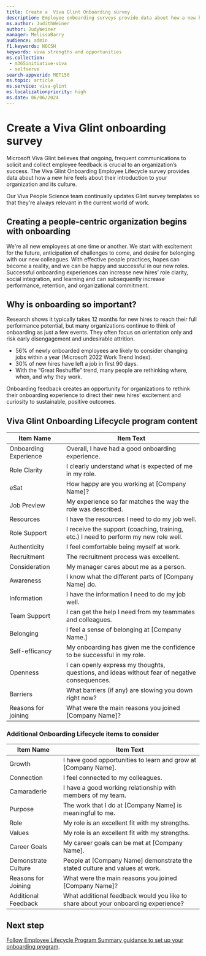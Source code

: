 ```yaml
---
title: Create a  Viva Glint Onboarding survey
description: Employee onboarding surveys provide data about how a new hire feels about their introduction to your organization and its culture.
ms.author: JudithWeiner
author: JudyWeiner
manager: MelissaBarry
audience: admin
f1.keywords: NOCSH
keywords: viva strengths and opportunities
ms.collection: 
 - m365initiative-viva
 - selfserve
search-appverid: MET150
ms.topic: article
ms.service: viva-glint
ms.localizationpriority: high
ms.date: 06/06/2024
---
```


# Create a Viva Glint onboarding survey 

Microsoft Viva Glint believes that ongoing, frequent communications to solicit and collect employee feedback is crucial to an organization’s success. The Viva Glint Onboarding Employee Lifecycle survey provides data about how a new hire feels about their introduction to your organization and its culture.

Our Viva People Science team continually updates Glint survey templates so that they're always relevant in the current world of work.

## Creating a people-centric organization begins with onboarding

We're all new employees at one time or another. We start with excitement for the future, anticipation of challenges to come, and desire for belonging with our new colleagues. With effective people practices, hopes can become a reality, and we can be happy and successful in our new roles. Successful onboarding experiences can increase new hires’ role clarity, social integration, and learning and can subsequently increase performance, retention, and organizational commitment.

## Why is onboarding so important? 

Research shows it typically takes 12 months for new hires to reach their full performance potential, but many organizations continue to think of onboarding as just a few events. They often focus on orientation only and risk early disengagement and undesirable attrition. 

- 56% of newly onboarded employees are likely to consider changing jobs within a year (Microsoft 2022 Work Trend Index). 
- 30% of new hires have left a job in first 90 days. 
- With the “Great Reshuffle” trend, many people are rethinking where, when, and why they work. 

Onboarding feedback creates an opportunity for organizations to rethink their onboarding experience to direct their new hires’ excitement and curiosity to sustainable, positive outcomes. 

## Viva Glint Onboarding Lifecycle program content

|Item Name|Item Text|
|---------|----------|
|Onboarding Experience|Overall, I have had a good onboarding experience.|
|Role Clarity|I clearly understand what is expected of me in my role.|
|eSat|How happy are you working at [Company Name]?|
|Job Preview|My experience so far matches the way the role was described.|
|Resources|I have the resources I need to do my job well.|
|Role Support|I receive the support (coaching, training, etc.) I need to perform my new role well.|
|Authenticity|I feel comfortable being myself at work.|
|Recruitment| The recruitment process was excellent.|
|Consideration|My manager cares about me as a person.|
|Awareness|I know what the different parts of [Company Name] do.|
|Information|I have the information I need to do my job well.|
|Team Support|I can get the help I need from my teammates and colleagues.|
|Belonging|I feel a sense of belonging at [Company Name.]|
|Self-efficancy|My onboarding has given me the confidence to be successful in my role.|
|Openness|I can openly express my thoughts, questions, and ideas without fear of negative consequences.|
|Barriers|What barriers (if any) are slowing you down right now?|
|Reasons for joining|What were the main reasons you joined [Company Name]?|

### Additional Onboarding Lifecycle items to consider

|Item Name|Item Text|
|---------|----------|
|Growth|I have good opportunities to learn and grow at [Company Name].|
|Connection|I feel connected to my colleagues.|
|Camaraderie|I have a good working relationship with members of my team.|
|Purpose|The work that I do at [Company Name] is meaningful to me.|
|Role|My role is an excellent fit with my strengths.|
|Values|My role is an excellent fit with my strengths.
|Career Goals|My career goals can be met at [Company Name].|
|Demonstrate Culture|People at [Company Name] demonstrate the stated culture and values at work.|
|Reasons for Joining|What were the main reasons you joined [Company Name]?|
|Additional Feedback|What additional feedback would you like to share about your onboarding experience?|

## Next step

[Follow Employee Lifecycle Program Summary guidance to set up your onboarding program](https://go.microsoft.com/fwlink/?linkid=2262631).
